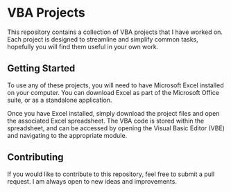 
# VBA Projects

This repository contains a collection of VBA projects that I have worked on. Each project is designed to streamline and simplify common tasks, hopefully you will find them useful in your own work.

## Getting Started

To use any of these projects, you will need to have Microsoft Excel installed on your computer. You can download Excel as part of the Microsoft Office suite, or as a standalone application.

Once you have Excel installed, simply download the project files and open the associated Excel spreadsheet. The VBA code is stored within the spreadsheet, and can be accessed by opening the Visual Basic Editor (VBE) and navigating to the appropriate module.

## Contributing

If you would like to contribute to this repository, feel free to submit a pull request. I am always open to new ideas and improvements.
